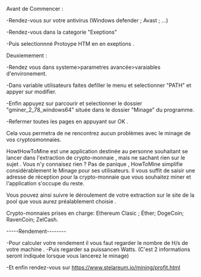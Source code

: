 Avant de Commencer : 

-Rendez-vous sur votre antivirus (Windows defender ; Avast ; ...) 

-Rendez-vous dans la categorie "Exeptions"

-Puis selectionnné Protoype HTM en en exeptions . 

Deuxiemement : 

-Rendez vous dans systeme>parametres avancée>varaiables d'environement.

-Dans variable utilisateurs faites defiller le menu et selectionner  "PATH"  et appyer sur modifier.

-Enfin appuyez sur parcourir et selectionner le dossier "gminer_2_78_windows64" située dans le dossier "Minage" du programme.

-Refermer toutes les pages en appuyant sur OK .

Cela vous permetra de ne rencontrez aucun problèmes avec le minage de vos cryptosmonnaies.


HowtHowToMine est une application destinée au  personne souhaitant se lancer dans l'extraction de crypto-monnaie , 
mais ne sachant rien sur le sujet .
Vous n'y connaisez rien ?
Pas de panique ,
HowToMine simplifie considérablement le Minage pour ses utilisateurs.
Il vous suffit de saisir une adresse de réception pour la crypto-monnaie que vous souhaitez miner 
et l'application s'occupe du reste.

Vous pouvez ainsi suivre le déroulement de votre extraction sur le site de la pool que vous aurez préalablement choisie .


Crypto-monnaies prises en charge: Ethereum Clasic ; Éther; DogeCoin; RavenCoin; ZelCash.  


-----Rendement--------

 -Pour calculer votre rendement il vous faut regarder le nombre de H/s de votre machine .
 -Puis regarder sa puissancen Watts.
 (C'est 2 informations seront indiquée lorsque vous lancerez le minage)
 
 -Et enfin rendez-vous sur https://www.stelareum.io/mining/profit.html
 

